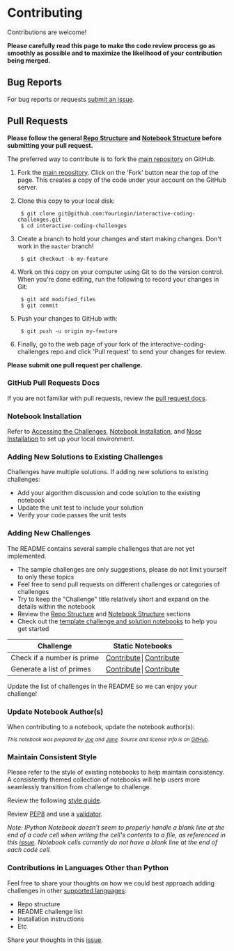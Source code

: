 Contributing
============

Contributions are welcome!

**Please carefully read this page to make the code review process go as smoothly as possible and to maximize the likelihood of your contribution being merged.**

## Bug Reports

For bug reports or requests [submit an issue](https://github.com/nholuongut/interactive-coding-challenges/issues).

## Pull Requests

**Please follow the general [Repo Structure](https://github.com/nholuongut/interactive-coding-challenges#repo-structure) and [Notebook Structure](https://github.com/nholuongut/interactive-coding-challenges#notebook-structure) before submitting your pull request.**

The preferred way to contribute is to fork the
[main repository](https://github.com/nholuongut/interactive-coding-challenges) on GitHub.

1. Fork the [main repository](https://github.com/nholuongut/interactive-coding-challenges).  Click on the 'Fork' button near the top of the page.  This creates a copy of the code under your account on the GitHub server.

2. Clone this copy to your local disk:

        $ git clone git@github.com:YourLogin/interactive-coding-challenges.git
        $ cd interactive-coding-challenges

3. Create a branch to hold your changes and start making changes. Don't work in the ``master`` branch!

        $ git checkout -b my-feature

4. Work on this copy on your computer using Git to do the version control. When you're done editing, run the following to record your changes in Git:

        $ git add modified_files
        $ git commit

5. Push your changes to GitHub with:

        $ git push -u origin my-feature

6. Finally, go to the web page of your fork of the interactive-coding-challenges repo and click 'Pull request' to send your changes for review.

**Please submit one pull request per challenge.**

### GitHub Pull Requests Docs

If you are not familiar with pull requests, review the [pull request docs](https://help.github.com/articles/using-pull-requests/).

### Notebook Installation

Refer to [Accessing the Challenges](https://github.com/nholuongut/interactive-coding-challenges#accessing-the-challenges), [Notebook Installation](https://github.com/nholuongut/interactive-coding-challenges#notebook-installation), and [Nose Installation](https://github.com/nholuongut/interactive-coding-challenges#nose-installation) to set up your local environment.

### Adding New Solutions to Existing Challenges

Challenges have multiple solutions.  If adding new solutions to existing challenges:
* Add your algorithm discussion and code solution to the existing notebook
* Update the unit test to include your solution
* Verify your code passes the unit tests

### Adding New Challenges

The README contains several sample challenges that are not yet implemented.
* The sample challenges are only suggestions, please do not limit yourself to only these topics
* Feel free to send pull requests on different challenges or categories of challenges
* Try to keep the "Challenge" title relatively short and expand on the details within the notebook
* Review the [Repo Structure](https://github.com/nholuongut/interactive-coding-challenges#repo-structure) and [Notebook Structure](https://github.com/nholuongut/interactive-coding-challenges#notebook-structure) sections
* Check out the [template challenge and solution notebooks](https://github.com/nholuongut/interactive-coding-challenges/tree/master/templates) to help you get started

| Challenge | Static Notebooks |
|--------------------------------------------------------------------------------------------------------------|--------------------------------------------------------------------------------------------------------------------------------------------|
| Check if a number is prime | [Contribute](https://github.com/nholuongut/interactive-coding-challenges#contributing)│[Contribute](https://github.com/nholuongut/interactive-coding-challenges#contributing) |
| Generate a list of primes | [Contribute](https://github.com/nholuongut/interactive-coding-challenges#contributing)│[Contribute](https://github.com/nholuongut/interactive-coding-challenges#contributing) |

Update the list of challenges in the README so we can enjoy your challenge!

### Update Notebook Author(s)

When contributing to a notebook, update the notebook author(s):

<small><i>This notebook was prepared by [Joe](https://github.com/) and [Jane](https://github.com/). Source and license info is on [GitHub](https://github.com/nholuongut/interactive-coding-challenges).</i></small>

### Maintain Consistent Style

Please refer to the style of existing notebooks to help maintain consistency.  A consistently themed collection of notebooks will help users more seamlessly transition from challenge to challenge.

Review the following [style guide](https://google.github.io/styleguide/pyguide.html).

Review [PEP8](https://www.python.org/dev/peps/pep-0008/) and use a [validator](http://pep8online.com/).

*Note: IPython Notebook doesn't seem to properly handle a blank line at the end of a code cell when writing the cell's contents to a file, as referenced in this [issue](https://github.com/ipython/ipython/issues/8626).  Notebook cells currently do not have a blank line at the end of each code cell.*

### Contributions in Languages Other than Python

Feel free to share your thoughts on how we could best approach adding challenges in other [supported languages](https://github.com/ipython/ipython/wiki/IPython-kernels-for-other-languages):
* Repo structure
* README challenge list
* Installation instructions
* Etc

Share your thoughts in this [issue](https://github.com/nholuongut/interactive-coding-challenges/issues/3).